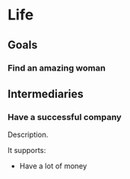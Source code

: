 # Life

## Goals

### Find an amazing woman

## Intermediaries

### Have a successful company

Description.

It supports:

- Have a lot of money
